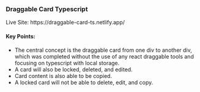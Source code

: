 <h3>Draggable Card Typescript</h3>
Live Site: https://draggable-card-ts.netlify.app/

<h4>Key Points:</h4>

- The central concept is the draggable card from one div to another div, which was completed without the use of any react draggable tools and focusing on typescript with local storage.
- A card will also be locked, deleted, and edited.
- Card content is also able to be copied.
- A locked card will not be able to delete, edit, and copy.
